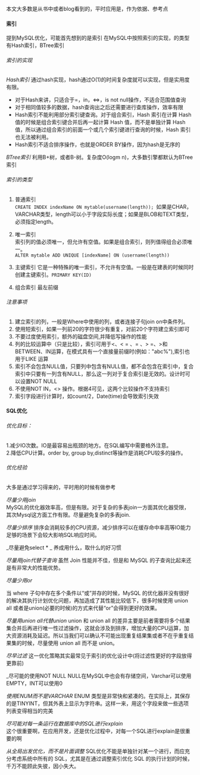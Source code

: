 本文大多数是从书中或者blog看到的，平时应用是，作为依据、参考点

#### 索引
提到MySQL优化，可能首先想到的是索引
在MySQL中按照索引的实现，的类型有Hash索引，BTree索引    

###### 索引的实现
_Hash索引_
通过hash实现，hash通过O(1)的时间复杂度就可以实现，但是实用度有限。
*  对于Hash来讲，只适合于=，in，<=>，is not null操作，不适合范围值查询
*  对于相同值较多的数据，hash查询出之后还需要进行查库操作，效率有限
*  Hash索引不能利用部分索引键查询。对于组合索引，Hash 索引在计算 Hash 值的时候是组合索引键合并后再一起计算 Hash 值，而不是单独计算 Hash 值，所以通过组合索引的前面一个或几个索引键进行查询的时候，Hash 索引也无法被利用。
*  Hash索引不适合排序操作，也就是ORDER BY操作，因为hash是无序的

_BTree索引_
利用B+树，或者B-树。复杂度O(logm n)，大多数引擎都默认为BTree索引
  
###### 索引的类型  

1. 普通索引  
`CREATE INDEX indexName ON mytable(username(length)); `如果是CHAR，VARCHAR类型，length可以小于字段实际长度；如果是BLOB和TEXT类型，必须指定length。

2. 唯一索引  
索引列的值必须唯一，但允许有空值。如果是组合索引，则列值得组合必须唯一。   
`ALTER mytable ADD UNIQUE [indexName] ON (username(length)) `  

3. 主键索引
它是一种特殊的唯一索引，不允许有空值。一般是在建表的时候同时创建主键索引。`PRIMARY KEY(ID)`  

4. 组合索引
最左前缀




###### 注意事项

1. 建立索引的列，一般是Where中使用的列，或者连接子句join on中条件列。
2. 使用短索引，如果一列前20的字符很少有重复，对前20个字符建立索引即可
3. 不要过度使用索引，额外的磁盘空间,并降低写操作的性能
4. 列的比较运算中（只是比较），索引可用于<、< = 、= 、> =、>和BETWEEN、IN运算，在模式具有一个直接量前缀时(例如："abc%"),索引也用于LIKE 运算
5. 索引不会包含NULL值，只要列中包含有NULL值，都不会包含在索引中，复合索引中只要有一列含有NULL，那么这一列对于复合索引是无效的。设计时可以设置NOT NULL
6. 不使用NOT IN，<> 操作。根据4可见，这两个比较操作不支持索引
7. 索引字段进行计算时，如count/2，Date(time)会导致索引失效

#### SQL优化  

###### 优化目标：
1.减少IO次数。IO是最容易出瓶颈的地方。在SQL编写中需要格外注意。  
2.降低CPU计算。order by, group by,distinct等操作是消耗CPU较多的操作。

###### 优化经验
大多是通过学习得来的，平时用的时候有做参考

_尽量少用join_  
MySQL的优化器效率高，但是有限。对于复杂的多表join一方面其优化器受限，其次Mysql这方面工作有限。尽量避免复杂的多表join.

_尽量少排序_
排序会消耗较多的CPU资源，减少排序可以在缓存命中率高等IO能力足够的场景下会较大影响SQL响应时间。

_尽量避免select * _
养成用什么，取什么的好习惯

_尽量用join代替子查询_
虽然 Join 性能并不佳，但是和 MySQL 的子查询比起来还是有非常大的性能优势。

_尽量少用or_

当 where 子句中存在多个条件以“或”并存的时候，MySQL 的优化器并没有很好的解决其执行计划优化问题，再加造成了其性能比较低下，很多时候使用 union all 或者是union(必要的时候)的方式来代替“or”会得到更好的效果。

_尽量用union all代替union_
union 和 union all 的差异主要是前者需要将多个结果集合并后再进行唯一性过滤操作，这就会涉及到排序，增加大量的CPU运算，加大资源消耗及延迟。所以当我们可以确认不可能出现重复结果集或者不在乎重复结果集的时候，尽量使用 union all 而不是 union。

_尽早过滤_
这一优化策略其实最常见于索引的优化设计中(将过滤性更好的字段放得更靠前)    

_尽可能的使用NOT NULL
NULL在MySQL中也会有存储空间，Varchar可以使用EMPTY，INT可以使用0

_使用ENUM而不是VARCHAR_
ENUM 类型是非常快和紧凑的。在实际上，其保存的是TINYINT，但其外表上显示为字符串。这样一来，用这个字段来做一些选项列表变得相当的完美  

_尽可能对每一条运行在数据库中的SQL进行explain_  
这个很重要啊，在应用开发，还是优化过程中，对每一个SQL进行explain是很重要的啊

_从全局出发优化，而不是片面调整_
SQL优化不能是单独针对某一个进行，而应充分考虑系统中所有的 SQL，尤其是在通过调整索引优化 SQL 的执行计划的时候，千万不能顾此失彼，因小失大。

